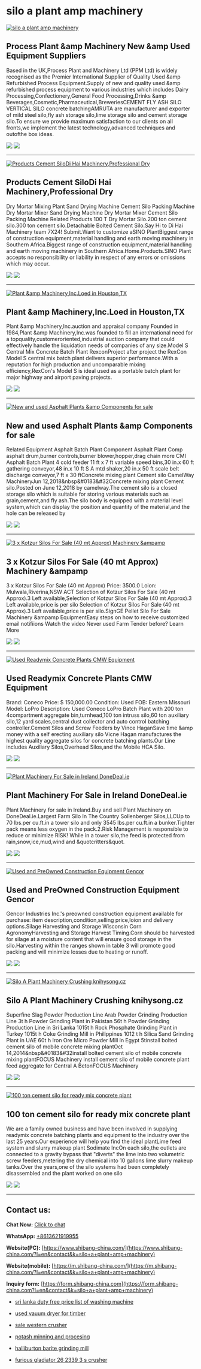 # silo a plant amp machinery

<a href="https://swt.shibang-china.com/?l=en&img&k=silo+a+plant+amp+machinery" target="_blank">![silo a plant amp machinery](http://static.shibang-china.com/all-800x300/556.jpg)</a>

## Process Plant &amp Machinery New &amp Used Equipment Suppliers
Based in the UK,Process Plant and Machinery Ltd (PPM Ltd) is widely recognised as the Premier International Supplier of Quality Used &amp Refurbished Process Equipment.Supply of new and quality used &amp refurbished process equipment to various industries which includes Dairy Processing,Confectionery,General Food Processing,Drinks &amp Beverages,Cosmetic,Pharmaceutical,BreweriesCEMENT FLY ASH SILO VERTICAL SILO concrete batchingAMRUTA are manufacturer and exporter of mild steel silo,fly ash storage silo,lime storage silo and cement storage silo.To ensure we provide maximum satisfaction to our clients on all fronts,we implement the latest technology,advanced techniques and outofthe box ideas.


<a href="https://whatsapp.shibangsoft.com/WhatsApp.php" target="_blank" title="WhatsApp">![](http://static.shibang-china.com/icon/whatsapp.png)</a> <a href="https://swt.shibang-china.com/?l=en&icon&k=silo+a+plant+amp+machinery" target="_blank">![](http://static.shibang-china.com/icon/chat-en.png)</a>

---

<a href="https://swt.shibang-china.com/?l=en&img&k=silo+a+plant+amp+machinery" target="_blank">![Products Cement SiloDi Hai Machinery,Professional Dry](http://static.shibang-china.com/all-800x300/740.jpg)</a>

## Products Cement SiloDi Hai Machinery,Professional Dry
Dry Mortar Mixing Plant Sand Drying Machine Cement Silo Packing Machine Dry Mortar Mixer Sand Drying Machine Dry Mortar Mixer Cement Silo Packing Machine Related Products 100 T Dry Mortar Silo.200 ton cement silo.300 ton cement silo.Detachable Bolted Cement Silo.Say Hi to Di Hai Machinery team 7X24! Submit.Want to customize aSINO PlantBiggest range of construction equipment,material handling and earth moving machinery in Southern Africa.Biggest range of construction equipment,material handling and earth moving machinery in Southern Africa.Home.Products.SINO Plant accepts no responsibility or liability in respect of any errors or omissions which may occur.


<a href="https://whatsapp.shibangsoft.com/WhatsApp.php" target="_blank" title="WhatsApp">![](http://static.shibang-china.com/icon/whatsapp.png)</a> <a href="https://swt.shibang-china.com/?l=en&icon&k=silo+a+plant+amp+machinery" target="_blank">![](http://static.shibang-china.com/icon/chat-en.png)</a>

---

<a href="https://swt.shibang-china.com/?l=en&img&k=silo+a+plant+amp+machinery" target="_blank">![Plant &amp Machinery,Inc.Loed in Houston,TX](http://static.shibang-china.com/all-800x300/93.jpg)</a>

## Plant &amp Machinery,Inc.Loed in Houston,TX
Plant &amp Machinery,Inc.auction and appraisal company Founded in 1984,Plant &amp Machinery,Inc.was founded to fill an international need for a topquality,customeroriented,industrial auction company that could effectively handle the liquidation needs of companies of any size.Model S Central Mix Concrete Batch Plant RexconProject after project the RexCon Model S central mix batch plant delivers superior performance.With a reputation for high production and uncomparable mixing efficiency,RexCon's Model S is ideal used as a portable batch plant for major highway and airport paving projects.


<a href="https://whatsapp.shibangsoft.com/WhatsApp.php" target="_blank" title="WhatsApp">![](http://static.shibang-china.com/icon/whatsapp.png)</a> <a href="https://swt.shibang-china.com/?l=en&icon&k=silo+a+plant+amp+machinery" target="_blank">![](http://static.shibang-china.com/icon/chat-en.png)</a>

---

<a href="https://swt.shibang-china.com/?l=en&img&k=silo+a+plant+amp+machinery" target="_blank">![New and used Asphalt Plants &amp Components for sale](http://static.shibang-china.com/all-800x300/186.jpg)</a>

## New and used Asphalt Plants &amp Components for sale
Related Equipment Asphalt Batch Plant Component Asphalt Plant Comp asphalt drum,burner controls,burner blower,hopper,drag chain more CMI Asphalt Batch Plant 4 cold feeder 11 ft x 7 ft variable speed bins,30 in.x 60 ft gathering conveyor,48 in.x 10 ft S A mtd shaker,20 in.x 50 ft scale belt discharge conveyor,7 ft x 30 ftConcrete mixing plant Cement silo CamelWay MachineryJun 12,2018&nbsp&#0183&#32Concrete mixing plant Cement silo.Posted on June 12,2018 by camelway.The cement silo is a closed storage silo which is suitable for storing various materials such as grain,cement,and fly ash.The silo body is equipped with a material level system,which can display the position and quantity of the material,and the hole can be released by


<a href="https://whatsapp.shibangsoft.com/WhatsApp.php" target="_blank" title="WhatsApp">![](http://static.shibang-china.com/icon/whatsapp.png)</a> <a href="https://swt.shibang-china.com/?l=en&icon&k=silo+a+plant+amp+machinery" target="_blank">![](http://static.shibang-china.com/icon/chat-en.png)</a>

---

<a href="https://swt.shibang-china.com/?l=en&img&k=silo+a+plant+amp+machinery" target="_blank">![3 x Kotzur Silos For Sale (40 mt Approx) Machinery &ampamp](http://static.shibang-china.com/all-800x300/629.jpg)</a>

## 3 x Kotzur Silos For Sale (40 mt Approx) Machinery &ampamp
3 x Kotzur Silos For Sale (40 mt Approx) Price: 3500.0 Loion: Mulwala,Riverina,NSW ACT Selection of Kotzur Silos For Sale (40 mt Approx).3 Left available,Selection of Kotzur Silos For Sale (40 mt Approx).3 Left available,price is per silo Selection of Kotzur Silos For Sale (40 mt Approx).3 Left available,price is per silo.SignGE Pellet Silo For Sale Machinery &ampamp EquipmentEasy steps on how to receive customized email notifiions Watch the video Never used Farm Tender before? Learn More


<a href="https://whatsapp.shibangsoft.com/WhatsApp.php" target="_blank" title="WhatsApp">![](http://static.shibang-china.com/icon/whatsapp.png)</a> <a href="https://swt.shibang-china.com/?l=en&icon&k=silo+a+plant+amp+machinery" target="_blank">![](http://static.shibang-china.com/icon/chat-en.png)</a>

---

<a href="https://swt.shibang-china.com/?l=en&img&k=silo+a+plant+amp+machinery" target="_blank">![Used Readymix Concrete Plants CMW Equipment](http://static.shibang-china.com/all-800x300/292.jpg)</a>

## Used Readymix Concrete Plants CMW Equipment
Brand: Coneco Price: $ 150,000.00 Condition: Used FOB: Eastern Missouri Model: LoPro Description: Used Coneco LoPro Batch Plant with 200 ton 4compartment aggregate bin,turnhead,100 ton intruss silo,60 ton auxiliary silo,12 yard scales,central dust collector and auto control batching controller.Cement Silos and Screw Feeders by Vince HaganSave time &amp money with a self erecting auxiliary silo Vicne Hagan manufactures the highest quality aggregate silos for concrete batching plants.Our Line includes Auxiliary Silos,Overhead Silos,and the Mobile HCA Silo.


<a href="https://whatsapp.shibangsoft.com/WhatsApp.php" target="_blank" title="WhatsApp">![](http://static.shibang-china.com/icon/whatsapp.png)</a> <a href="https://swt.shibang-china.com/?l=en&icon&k=silo+a+plant+amp+machinery" target="_blank">![](http://static.shibang-china.com/icon/chat-en.png)</a>

---

<a href="https://swt.shibang-china.com/?l=en&img&k=silo+a+plant+amp+machinery" target="_blank">![Plant Machinery For Sale in Ireland DoneDeal.ie](http://static.shibang-china.com/all-800x300/1026.jpg)</a>

## Plant Machinery For Sale in Ireland DoneDeal.ie
Plant Machinery for sale in Ireland.Buy and sell Plant Machinery on DoneDeal.ie.Largest Farm Silo In The Country Sollenberger Silos,LLCUp to 70 lbs.per cu.ft.in a tower silo and only 3545 lbs.per cu.ft.in a bunker.Tighter pack means less oxygen in the pack.2.Risk Management is responsible to reduce or minimize RISK! While in a tower silo,the feed is protected from rain,snow,ice,mud,wind and &quotcritters&quot.


<a href="https://whatsapp.shibangsoft.com/WhatsApp.php" target="_blank" title="WhatsApp">![](http://static.shibang-china.com/icon/whatsapp.png)</a> <a href="https://swt.shibang-china.com/?l=en&icon&k=silo+a+plant+amp+machinery" target="_blank">![](http://static.shibang-china.com/icon/chat-en.png)</a>

---

<a href="https://swt.shibang-china.com/?l=en&img&k=silo+a+plant+amp+machinery" target="_blank">![Used and PreOwned Construction Equipment Gencor](http://static.shibang-china.com/all-800x300/1128.jpg)</a>

## Used and PreOwned Construction Equipment Gencor
Gencor Industries Inc.'s preowned construction equipment available for purchase: item description,condition,selling price,loion and delivery options.Silage Harvesting and Storage Wisconsin Corn AgronomyHarvesting and Storage Harvest Timing.Corn should be harvested for silage at a moisture content that will ensure good storage in the silo.Harvesting within the ranges shown in table 3 will promote good packing and will minimize losses due to heating or runoff.


<a href="https://whatsapp.shibangsoft.com/WhatsApp.php" target="_blank" title="WhatsApp">![](http://static.shibang-china.com/icon/whatsapp.png)</a> <a href="https://swt.shibang-china.com/?l=en&icon&k=silo+a+plant+amp+machinery" target="_blank">![](http://static.shibang-china.com/icon/chat-en.png)</a>

---

<a href="https://swt.shibang-china.com/?l=en&img&k=silo+a+plant+amp+machinery" target="_blank">![Silo A Plant Machinery Crushing knihysong.cz](http://static.shibang-china.com/all-800x300/972.jpg)</a>

## Silo A Plant Machinery Crushing knihysong.cz
Superfine Slag Powder Production Line Arab Powder Grinding Production Line 3t h Powder Grinding Plant in Pakistan 56t h Powder Grinding Production Line in Sri Lanka 1015t h Rock Phosphate Grinding Plant in Turkey 1015t h Coke Grinding Mill in Philippines 1012 t h Silica Sand Grinding Plant in UAE 60t h Iron Ore Micro Powder Mill in Egypt 5tinstall bolted cement silo of mobile concrete mixing plantOct 14,2014&nbsp&#0183&#32install bolted cement silo of mobile concrete mixing plantFOCUS Machinery install cement silo of mobile concrete plant feed aggregate for Central A BetonFOCUS Machinery


<a href="https://whatsapp.shibangsoft.com/WhatsApp.php" target="_blank" title="WhatsApp">![](http://static.shibang-china.com/icon/whatsapp.png)</a> <a href="https://swt.shibang-china.com/?l=en&icon&k=silo+a+plant+amp+machinery" target="_blank">![](http://static.shibang-china.com/icon/chat-en.png)</a>

---

<a href="https://swt.shibang-china.com/?l=en&img&k=silo+a+plant+amp+machinery" target="_blank">![100 ton cement silo for ready mix concrete plant](http://static.shibang-china.com/all-800x300/406.jpg)</a>

## 100 ton cement silo for ready mix concrete plant
We are a family owned business and have been involved in supplying readymix concrete batching plants and equipment to the industry over the last 25 years.Our experience will help you find the ideal plantLime feed system and slurry makeup plant Sodimate IncOn each silo,the outlets are connected to a gravity bypass that "diverts" the lime into two volumetric screw feeders,metering the dry chemical into 10 gallons lime slurry makeup tanks.Over the years,one of the silo systems had been completely disassembled and the plant worked on one silo


<a href="https://whatsapp.shibangsoft.com/WhatsApp.php" target="_blank" title="WhatsApp">![](http://static.shibang-china.com/icon/whatsapp.png)</a> <a href="https://swt.shibang-china.com/?l=en&icon&k=silo+a+plant+amp+machinery" target="_blank">![](http://static.shibang-china.com/icon/chat-en.png)</a>

---
## Contact us:

**Chat Now:** [Click to chat](https://swt.shibang-china.com?l=en&contact&k=silo+a+plant+amp+machinery)

**WhatsApp:**  [+8613621919955](https://whatsapp.shibangsoft.com/WhatsApp.php)

**Website(PC):** [https://www.shibang-china.com/](https://www.shibang-china.com/?l=en&contact&k=silo+a+plant+amp+machinery)

**Website(mobile):** [https://m.shibang-china.com/](https://m.shibang-china.com/?l=en&contact&k=silo+a+plant+amp+machinery)

**Inquiry form:** [https://form.shibang-china.com](https://form.shibang-china.com?l=en&contact&k=silo+a+plant+amp+machinery)

* [sri lanka duty free price list of washing machine](../114/sri%20lanka%20duty%20free%20price%20list%20of%20washing%20machine.md)

* [used vauum dryer for timber](../116/used%20vauum%20dryer%20for%20timber.md)

* [sale western crusher](../116/sale%20western%20crusher.md)

* [potash minning and procesing](../123/potash%20minning%20and%20procesing.md)

* [halliburton barite grinding mill](../122/halliburton%20barite%20grinding%20mill.md)

* [furious gladiator 26 2339 3 s crusher](../122/furious%20gladiator%2026%202339%203%20s%20crusher.md)